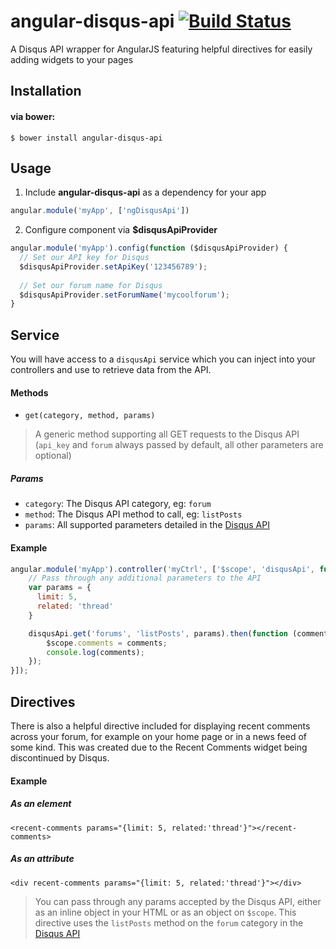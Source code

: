 angular-disqus-api [![Build Status](https://travis-ci.org/brandon-barker/angular-disqus-api.svg?branch=master)](https://travis-ci.org/brandon-barker/angular-disqus-api)
==================

A Disqus API wrapper for AngularJS featuring helpful directives for easily adding widgets to your pages

## Installation

#### via bower:

```
$ bower install angular-disqus-api
```

## Usage

1. Include **angular-disqus-api** as a dependency for your app

  ```js
  angular.module('myApp', ['ngDisqusApi'])
  ```
  
2. Configure component via **$disqusApiProvider**

  ```js
  angular.module('myApp').config(function ($disqusApiProvider) {
    // Set our API key for Disqus
    $disqusApiProvider.setApiKey('123456789');
    
    // Set our forum name for Disqus
    $disqusApiProvider.setForumName('mycoolforum');
  }
  ```

## Service

You will have access to a ```disqusApi``` service which you can inject into your controllers and use to retrieve data from the API.

#### Methods

* ```get(category, method, params)```

> A generic method supporting all GET requests to the Disqus API (```api_key``` and ```forum``` always passed by default, all other parameters are optional)

##### Params

* ```category```: The Disqus API category, eg: `forum`
* ```method```: The Disqus API method to call, eg: `listPosts`
* ```params```: All supported parameters detailed in the [Disqus API](https://disqus.com/api/docs/)

#### Example

```js
angular.module('myApp').controller('myCtrl', ['$scope', 'disqusApi', function ($scope, disqusApi) {
    // Pass through any additional parameters to the API
    var params = {
      limit: 5,
      related: 'thread'
    }

    disqusApi.get('forums', 'listPosts', params).then(function (comments) {
        $scope.comments = comments;
        console.log(comments);
    });
}]);
```

## Directives

There is also a helpful directive included for displaying recent comments across your forum, for example on your home page or in a news feed of some kind. This was created due to the Recent Comments widget being discontinued by Disqus.

#### Example

##### As an element

```
<recent-comments params="{limit: 5, related:'thread'}"></recent-comments>
```

##### As an attribute

```
<div recent-comments params="{limit: 5, related:'thread'}"></div>
```

> You can pass through any params accepted by the Disqus API, either as an inline object in your HTML or as an object on ```$scope```. This directive uses the ```listPosts``` method on the ```forum``` category in the [Disqus API](https://disqus.com/api/docs/forums/listPosts/)
